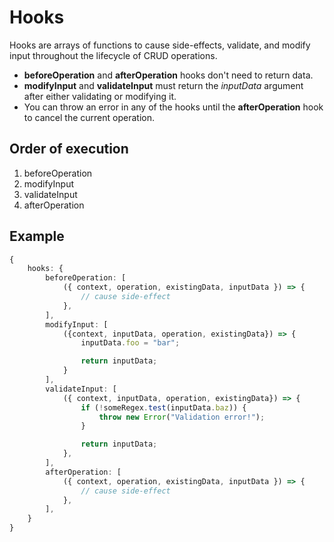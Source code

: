 # **Hooks**
Hooks are arrays of functions to cause side-effects, validate, and modify input throughout the lifecycle of CRUD operations.

- **beforeOperation** and **afterOperation** hooks don't need to return data.
- **modifyInput** and **validateInput** must return the *inputData* argument after either validating or modifying it.
- You can throw an error in any of the hooks until the **afterOperation** hook to cancel the current operation.

## **Order of execution**
1. beforeOperation
2. modifyInput
3. validateInput
4. afterOperation

## **Example**
```ts
{
	hooks: {
		beforeOperation: [
			({ context, operation, existingData, inputData }) => {
				// cause side-effect
			},
		],
		modifyInput: [
			({context, inputData, operation, existingData}) => {
				inputData.foo = "bar";

				return inputData;
			}
		],
		validateInput: [
			({ context, inputData, operation, existingData}) => {
				if (!someRegex.test(inputData.baz)) {
					throw new Error("Validation error!");
				}

				return inputData;
			},
		],
		afterOperation: [
			({ context, operation, existingData, inputData }) => {
				// cause side-effect
			},
		],
	}
}
```
